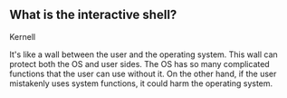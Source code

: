 ## What is the interactive shell? 

Kernell

It's like a wall between the user and the operating system. This wall can protect both the OS and user sides. The OS has so many complicated functions that the user can use without it. On the other hand, if the user mistakenly uses system functions, it could harm the operating system.


